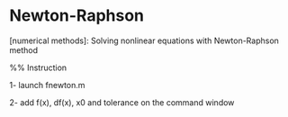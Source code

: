 # Newton-Raphson
[numerical methods]:  Solving nonlinear equations with Newton-Raphson method

%% Instruction

1- launch fnewton.m 

2- add f(x), df(x), x0 and tolerance on the command window
